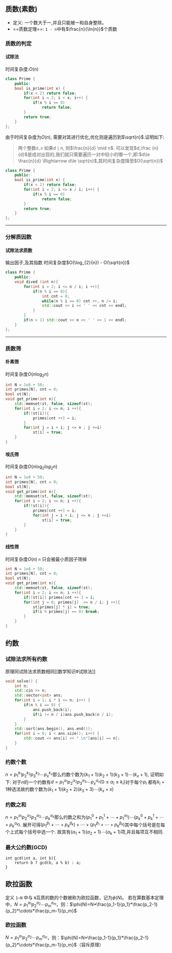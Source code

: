 ## 质数(素数)

- 定义: 一个数大于一,并且只能被一和自身整除。
- ==质数定理==: `1 - n`中有$\frac{n}{\ln{n}}$个质数

### 质数的判定

#### 试除法
时间复杂度:$O(n)$
```C++
class Prime {
	public:
	bool is_prime(int x) {
		if(x < 2) return false;
		for(int i = 2; i < x; i++) {
			if(x % i == 0)
				return false;
		}
		return true;
	}
};
```


由于时间复杂度为$O(n)$, 需要对其进行优化,优化则是遍历到$\sqrt{n}$.证明如下:

> 两个整数`d,n` 如果$d \mid n$, 则$\frac{n}{d}  \mid n$. 可以发现$d,\frac {n}{d}$是成对出现的,我们就只需要遍历一对中较小的哪一个,即:$d\le \frac{n}{d} \Rightarrow d\le \sqrt{n}$,其时间复杂度降至$O(\sqrt{n})$

```C++
class Prime {
	public:
	bool is_prime(int x) {
		if(x < 2) return false;
		for(int i = 2; i <= x / i; i++) {
			if(x % i == 0)
				return false;
		}
		return true;
	}
};
```
****
### 分解质因数
#### 试除法求质数
输出因子,及其指数
时间复杂度$O(\log_{2}{n}) - O(\sqrt{n})$
```c++
class Prime {
    public:
    void dived (int n){
        for(int i = 2; i <= n / i; i ++){
            if(n % i == 0){
                int cnt = 0;
                while(n % i == 0) cnt ++, n /= i;
                std::cout << i << ' ' << cnt << endl;
            }
        }
        if(n > 1) std::cout << n << ' ' << 1 << endl;
    }
};
```
****
### 质数筛
#### 朴素筛
时间复杂度$O(n\log_{2}{n})$
```c++
int N = 1e8 + 50;
int primes[N], cnt = 0;
bool st[N];
void get_prime(int n){
	std::memset(st, false, sizeof(st);
	for(int i = 2; i <= n; i ++){
		if(!st[i]){
			primes[cnt ++] = i;
		}
		for(int j = i + i; j <= n ; j +=i)
			st[i] = true;
	}
}
```
#### 埃氏筛
时间复杂度$O(n \log_{2}{log_{2}n})$
```c++
int N = 1e8 + 50;
int primes[N], cnt = 0;
bool st[N];
void get_prime(int n){
	std::memset(st, false, sizeof(st);
	for(int i = 2; i <= n; i ++){
		if(!st[i]){
			primes[cnt ++] = i;
			for(int j = i + i; j <= n ; j +=i)
				st[i] = true;
		}
	}
}
```

#### 线性筛
时间复杂度$O(n)$
`n` 只会被最小质因子筛掉
```c++
int N = 1e8 + 50;
int primes[N], cnt = 0;
bool st[N];
void get_prime(int n){
	std::memset(st, false, sizeof(st);
	for(int i = 2; i <= n; i ++){
		if(!st[i]) primes[cnt ++ ] = i;
		for(int j = 0; primes[j]  <= n / i; j ++){
			st[primes[j] * i] = true;
			if(i % primes[j] == 0) break;
		}
	}
}
```

## 约数
### 试除法求所有约数
原理同试除法求质数相同[[数学知识#试除法]]
```c++
void solve() {
	int n;
	std::cin >> n;
	std::vector<int> ans;
	for(int i = 1; i * i <= n; i++) {
		if(n % i == 0) {
			ans.push_back(i);
			if(i != n / i)ans.push_back(n / i);
		}
	}
	std::sort(ans.begin(), ans.end());
	for(int i = 0; i < ans.size(); i++) {
		std::cout << ans[i] << " \n"[ans[i] == n];
	}
}
```
### 约数个数
$n = p^{k_1}_1p^{k_2}_2p^{k_3}_{3}\cdots p^{k_x}_x$那么约数个数为$(k_{1}+ 1)(k_{2}+ 1)(k_{3}+ 1)\cdots(k_{x}+ 1)$, 证明如下:
对于$n$的一个约数有$d = p^{\alpha_1}_1p^{\alpha_2}_2p^{\alpha_3}_3\cdots p^{\alpha_x}_{x}(0\le \alpha_{i} \le k_i)$对于每个$p_i$ 都有$k_{i}+1$种选法故约数个数为$(k_{1}+ 1)(k_{2}+ 2)(k_{3}+ 3)\cdots(k_{x}+ x)$

### 约数之和

$n = p^{\alpha_1}_{1}p^{\alpha_2}_2p^{\alpha_3}_{3}\cdots p^{\alpha_k}_k$那么约数之和为$(p^{0}_{1}+p^{1}_{1}+\cdots+p^{\alpha_1}_1)\cdots(p^{0}_{k}+p^{ 1}_{k}+\cdots+p^{\alpha_k}_k)$.
展开可得$(p^{\beta_1}_{1}+\cdots+p^{\beta_k}_{k})+\cdots+(p^{\beta_1}_{1}+\cdots+p^{\beta_k}_{k})$其中每个括号是在每个上式每个括号中选一个.
故其有$(\alpha_{1}+1)(\alpha_{2}+1)\cdots(\alpha_{k}+1)$项,并且每项互不相同.

### 最大公约数(GCD)

```
int gcd(int a, int b){
    return b ? gcd(b, a % b) : a;
}
```

## 欧拉函数
定义
`1∼N` 中与 `N`互质的数的个数被称为欧拉函数，记为$\phi(N)$。
若在算数基本定理中，$N=p^{a_1}_{1}p^{a_2}_{2} \cdots p^{a_m}_{m}$，则：$\phi(N)=N*\frac{p_1-1}{p_1}*\frac{p_2-1}{p_2}*\cdots*\frac{p_m-1}{p_m}$

### 欧拉函数
$N=p^{a_1}_{1}p^{a_2}_{2} \cdots p^{a_m}_{m}$，则：$\phi(N)=N*\frac{p_1-1}{p_1}*\frac{p_2-1}{p_2}*\cdots*\frac{p_m-1}{p_m}$（容斥原理）
